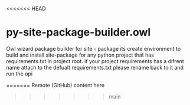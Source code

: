<<<<<<< HEAD
# py-site-package-builder.owl
Owl wizard package builder for site - package its create environment to build and install site-package for any python project that has requirements.txt in project root. if your project requirements has a difrent name attach to the defualt requirements.txt  please rename back to it and run the opi 

=======
Remote (GitHub) content here
>>>>>>> main
